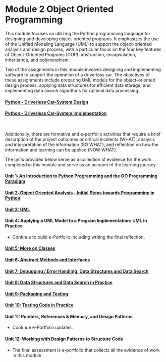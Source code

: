# Module 2 Object Oriented Programming

This module focuses on utilizing the Python programming language for designing and developing object-oriented programs. It emphasizes the use of the Unified Modeling Language (UML) to support the object-oriented analysis and design process, with a particular focus on the four key features of Object-Oriented Programs (OOP): abstraction, encapsulation, inheritance, and polymorphism.

Two of the assignments in this module involves designing and implementing software to support the operation of a driverless car. The objectives of these assignments include preparing UML models for the object-oriented design process, applying data structures for efficient data storage, and implementing data search algorithms for optimal data processing.

#### [Python - Driverless Car-System Design](https://helenhelene.github.io/eportfolio/pdf/sample_presentation.pdf)
#### [Python - Driverless Car-System Implementation](https://helenhelene.github.io/eportfolio/pdf/sample_presentation.pdf)
<br>

Additionally, there are formative and e-portfolio activities that require a brief description of the project outcomes or critical incidents (WHAT), analysis and interpretation of the information (SO WHAT), and reflection on how the information and learning can be applied (NOW WHAT).

The units provided below serve as a collection of evidence for the work completed in this module and serve as an account of the learning journey.

#### [Unit 1: An Introduction to Python Programming and the OO Programming Paradigm](OOP_Unit01.md)

#### [Unit 2: Object Oriented Analysis - Initial Steps towards Programming in Python](OOP_Unit02.md)

#### [Unit 3: UML](OOP_Unit03.md)

#### Unit 4: Applying a UML Model to a Program Implementation: UML in Practice
 - Continue to build e-Portfolio including writing the final reflection.

#### [Unit 5: More on Classes](OOP_Unit05.md)

#### [Unit 6: Abstract Methods and Interfaces](https://helenhelene.github.io/eportfolio/module/OOP_Unit06.html)

#### [Unit 7: Debugging / Error Handling, Data Structures and Data Search](https://helenhelene.github.io/eportfolio/module/OOP_Unit07.md)

#### [Unit 8: Data Structures and Data Search in Practice](https://helenhelene.github.io/eportfolio/module/OOP_Unit08.md)

#### [Unit 9: Packaging and Testing](https://helenhelene.github.io/eportfolio/module/OOP_Unit09.md)

#### [Unit 10: Testing Code in Practice](https://helenhelene.github.io/eportfolio/module/OOP_Unit10.md)

#### Unit 11: Pointers, References & Memory, and Design Patterns
 - Continue e-Portfolio updates.

#### Unit 12: Working with Design Patterns to Structure Code
 - The final assessment is e-portfolio that collects all the evidence of work in this module 


